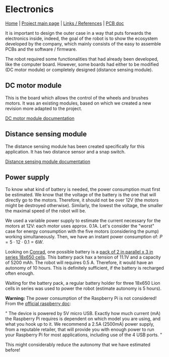 # Electronics

[Home](../../../README.md) | [Project main page](../../vacrob.md) | [Links / References](../../docs/refs.md) | [PCB doc](./pcb.md)

It is important to design the outer case in a way that puts forwards the electronics inside, indeed, the goal of the robot is to show the ecosystem developed by the company, which mainly consists of the easy to assemble PCBs and the software / firmware.

The robot required some functionalities that had already been developed, like the computer board. However, some boards had either to be modified (DC motor module) or completely designed (distance sensing module).

## DC motor module 

This is the board which allows the control of the wheels and brushes motors. It was an existing modules, based on which we created a new revision more adapted to the project.

[DC motor module documentation](../motorModule/motorModule.md)

## Distance sensing module

The distance sensing module has been created specifically for this application. It has two distance sensor and a snap switch.

[Distance sensing module documentation](../distanceModules/distanceModules.md)

## Power supply

To know what kind of battery is needed, the power consumption must first be estimated. We know that the voltage of the battery is the one that will directly go to the motors. Therefore, it should not be over 12V (the motors might be destroyed otherwise). Similarly, the lowest the voltage, the smaller the maximal speed of the robot will be.

We used a variable power supply to estimate the current necessary for the motors at 12V: each motor uses approx. 0.1A. Let's consider the "worst" case for energy consumption with the five motors (considering the pump) working simultaneously. Then, we have an instant power consumption of: $P = 5 \cdot 12 \cdot 0.1 = 6W$.

Looking on [Conrad](https://www.conrad.ch), one possible battery is a [pack of 2 in parallel x 3 in series 18x650 cells](https://www.conrad.ch/fr/p/pack-de-piles-rechargeables-6x-18650-li-ion-ansmann-2447-3050-01-11-1-v-5200-mah-1547351.html). This battery pack hax a tension of 11.1V and a capacity of 5200 mAh. The robot will requires 0.5 A. Therefore, it would have an autonomy of 10 hours. This is definitely sufficient, if the battery is recharged often enough.

Waiting for the battery pack, a regular battery holder for three 18x650 Lion cells in series was used to power the robot (estimate autonomy is 5 hours).

**Warning:** The power consumption of the Raspberry Pi is not considered! From the [official raspberry doc](https://www.raspberrypi.org/documentation/faqs/#:~:targetText=The%20Raspberry%20Pi%201%20Model,has%20no%20standard%20overclocking%20settings.):

" The device is powered by 5V micro USB. Exactly how much current (mA) the Raspberry Pi requires is dependent on which model you are using, and what you hook up to it. We recommend a 2.5A (2500mA) power supply, from a reputable retailer, that will provide you with enough power to run your Raspberry Pi for most applications, including use of the 4 USB ports. "

This might considerably reduce the autonomy that we have estimated before!

